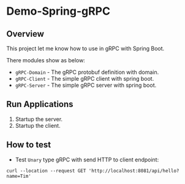 # Demo-Spring-gRPC

## Overview

This project let me know how to use in gRPC with Spring Boot.

There modules show as below:

- `gRPC-Domain` - The gRPC protobuf definition with domain.
- `gRPC-Client` - The simple gRPC client with spring boot. 
- `gRPC-Server` - The simple gRPC server with spring boot. 

## Run Applications

1. Startup the server.
2. Startup the client.

## How to test

- Test `Unary` type gRPC with send HTTP to client endpoint:

```shell
curl --location --request GET 'http://localhost:8081/api/hello?name=Tim'
```
